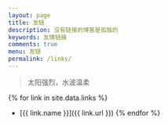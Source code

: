 ```yaml
---
layout: page
title: 友链
description: 没有链接的博客是孤独的
keywords: 友情链接
comments: true
menu: 友链
permalink: /links/
---
```


> 太阳强烈，水波温柔

{% for link in site.data.links %}
* [{{ link.name }}]({{ link.url }})
{% endfor %}
